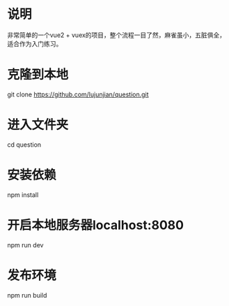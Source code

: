 ﻿# 说明

非常简单的一个vue2 + vuex的项目，整个流程一目了然，麻雀虽小，五脏俱全，适合作为入门练习。

# 克隆到本地
git clone https://github.com/lujunjian/question.git

# 进入文件夹
cd question

# 安装依赖
npm install

# 开启本地服务器localhost:8080
npm run dev

# 发布环境
npm run build


